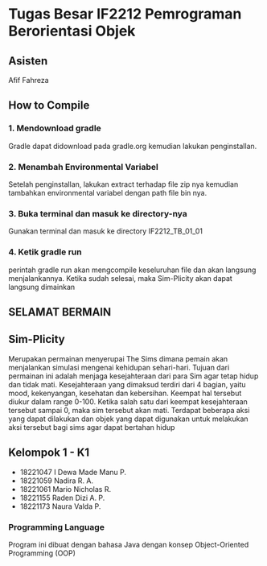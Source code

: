 # Tugas Besar IF2212 Pemrograman Berorientasi Objek
## Asisten
Afif Fahreza

## How to Compile
### 1. Mendownload gradle

Gradle dapat didownload pada gradle.org kemudian lakukan penginstallan.

### 2. Menambah Environmental Variabel

Setelah penginstallan, lakukan extract terhadap file zip nya kemudian tambahkan environmental variabel dengan path file bin nya.

### 3. Buka terminal dan masuk ke directory-nya

Gunakan terminal dan masuk ke directory IF2212_TB_01_01

### 4. Ketik gradle run

perintah gradle run akan mengcompile keseluruhan file dan akan langsung menjalankannya. Ketika sudah selesai, maka Sim-Plicity akan dapat langsung dimainkan

## SELAMAT BERMAIN

## Sim-Plicity

Merupakan permainan menyerupai The Sims dimana pemain akan menjalankan simulasi mengenai kehidupan sehari-hari. Tujuan dari permainan ini adalah menjaga kesejahteraan dari para Sim agar tetap hidup dan tidak mati. Kesejahteraan yang dimaksud terdiri dari 4 bagian, yaitu mood, kekenyangan, kesehatan dan kebersihan. Keempat hal tersebut diukur dalam range 0-100. Ketika salah satu dari keempat kesejahteraan tersebut sampai 0, maka sim tersebut akan mati. Terdapat beberapa aksi yang dapat dilakukan dan objek yang dapat digunakan untuk melakukan aksi tersebut bagi sims agar dapat bertahan hidup

## Kelompok 1 - K1

* 18221047 I Dewa Made Manu P.
* 18221059 Nadira R. A.
* 18221061 Mario Nicholas R.
* 18221155 Raden Dizi A. P.
* 18221173 Naura Valda P.

### Programming Language

Program ini dibuat dengan bahasa Java dengan konsep Object-Oriented Programming (OOP)


